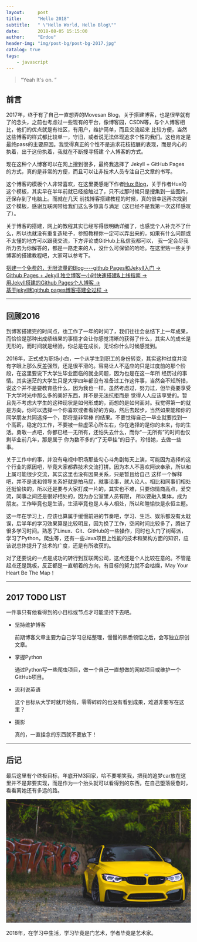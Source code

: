 ```yaml
---
layout:     post
title:      "Hello 2018"
subtitle:   " \"Hello World, Hello Blog\""
date:       2018-08-05 15:15:00
author:     "Erdou"
header-img: "img/post-bg/post-bg-2017.jpg"
catalog: true
tags:
    - javascript
---
```


> “Yeah It's on. ”


## 前言

2017年，终于有了自己一直想弄的Movesan Blog，关于搭建博客，也是很早就有了的念头，之前也考虑过一些现有的平台，像博客园，CSDN等，与个人博客相比，他们的优点就是有社区，有用户，维护简单，而且交流起来
比较方便，当然这些博客的样式都比较单一，守旧，或者说无法体现追求个性的我们。这也肯定是最终pass的主要原因。我觉得真正的个性不是追求花枝招展的表现，而是内心的执着，出于这份执着，我就在不断搜寻搭建
个人博客的方式。

现在这种个人博客可以在网上搜到很多，最终我选择了 Jekyll + GitHub Pages 的方式，真的是非常的方便，而且可以让非技术人员专注自己文章的书写。

这个博客的模板个人非常喜欢，在这里要感谢下作者[Hux Blog](http://huangxuan.me)，关于作者Hux的这个模板，其实早在半年前就已经接触过了，只不过那时候只是搜集到一些图片，还保存到了电脑上。而就在几天
前找博客搭建教程的时候，真的很幸运再次找到这个模板，感谢互联网带给我们这么多惊喜与满足（这已经不是我第一次这样感叹了）。

关于博客的搭建，网上的教程其实已经写得很明确详细了，也感觉个人补充不了什么，所以也就没有重复造轮子，参照教程你一定可以弄出来的，如果有什么问题或不太懂的地方可以跟我交流，下方评论或GitHub上私信我都可以，
我一定会尽我所力去为你解答的，都是一路走来的人，没什么可保留的哈哈。在这里贴一些关于博客的搭建教程吧，大家可以参考下。

[搭建一个免费的，无限流量的Blog----github Pages和Jekyll入门 &rarr;](http://www.ruanyifeng.com/blog/2012/08/blogging_with_jekyll.html)<br>
[Github Pages + Jekyll 独立博客一小时快速搭建&上线指南 &rarr;](http://playingfingers.com/2016/03/26/build-a-blog/)<br>
[用Jekyll搭建的Github Pages个人博客 &rarr;](http://www.jianshu.com/p/88c9e72978b4)<br>
[基于jekyll和github pages博客搭建全过程 &rarr;](http://zackku.com/built-blog/)<br>

---

## 回顾2016

到博客搭建完的时间点，也工作了一年的时间了，我们往往会总结下上一年成果，而恰恰是那种出成绩结果的事情才会让你感觉清晰的获得了什么，其实人的成长是无形的，而时间就是经验，你总是在成长，无论你什么时候感觉到。

2016年，正式成为职场小白，一个从学生到职工的身份转变，其实这种过度并没有字眼上那么反差强烈，还是很平滑的。容易让人不适应的只是过度前的那个阶段，在这里要说下大学生毕业面临的就业问题，因为也是在这一年所
经历过的事情。其实迷茫的大学生只是大学四年都没有准备过工作这件事，当然会不知所措，说这个并不是要教育些什么，因为我也一样。虽然考虑过，努力过，但毕竟要享受下大学时光中那么多的美好东西，并不是无法抗拒而是
觉得人人应该享受的。暂且先不考虑大学生的这种现状是如何形成的，而想的是如何面对。我觉得第一的就是方向，你可以选择一个你喜欢或者看好的方向，然后去起步，当然如果能和你的同学朋友共同选择一个，那将是非常棒
的结果。不要觉得自己一毕业就要找到一个高薪，稳定的工作，不要被一些虚荣心所左右，你在选择的是你的未来，你的生活。勇敢一点吧，你都已经一无所有，还怕失去什么，而你“一无所有”的时间也仅剩毕业前几年，那是属于
你为数不多的“了无牵挂”的日子。珍惜她，去做一些事。

关于工作中的事，并没有电视中职场那些勾心斗角剧每天上演，可能因为选择的这个行业的原因吧，毕竟大家都靠技术交流打拼。因为本人不喜欢阿谀奉承，所以和上属可能很少交流，其实这里也没有因果关系，只是暂且给自己
这样一个解释吧，并不是说和领导关系好就是拍马屁，就事论事，就人论人。相比和同事们相处还挺愉快的，所以还是要与大家打成一片的，其实也不难，只要你情商高点，爱交流，同事之间还是很好相处的，因为办公室里人员有限，
所以要融入集体，成为朋友。工作毕竟也是生活，生活毕竟也是人与人相处，所以和睦愉快是永恒主题。

这一年在学习上，应该也算属于缓慢前进的节奏吧，学习、生活、娱乐都没有太耽误，后半年的学习效果算是比较明显，因为换了工作，空闲时间比较多了，腾出了很多学习时间。熟悉了Linux、Git、GitHub的一些操作，同时也入门了树莓派，
学习了Python，爬虫等，还有一些Java项目上性能的技术和架构方面的知识，应该说总体提升了技术的广度，还是有所收获的。

对了还要说的一点是成功的转行到互联网公司，这点还是个人比较在意的。不管是起点还是跳板，反正都是一直朝着的方向，有目标的努力就不会枯燥，May Your Heart Be The Map！

---

## 2017 TODO LIST

一件事只有他看得到的小目标或节点才可能坚持下去吧。

* 坚持维护博客

  前期博客文章主要为自己学习总结整理，慢慢的熟悉领悟之后，会写独立原创文章。

* 掌握Python

  通过Python写一些爬虫项目，做一个自己一直想做的网站项目或维护一个GitHub项目。

* 流利说英语

  这个目标从大学时就开始有，零零碎碎的也没有看到成果，难道非要写在这里？

* 摄影

  真的，一直挂念的东西就不要放下！

---

## 后记

最后这里有个终极目标，年底开M3回家，哈不要嘲笑我，把我的追梦car放在这里并不是非要实现，而是作为一个抬头就可以看得到的东西，在自己堕落疲惫时，看看离她还有多远的路。

![img](/img/post-in/m3.jpg)

2018年，在学习中生活，学习毕竟是门艺术，学者毕竟是艺术家。
